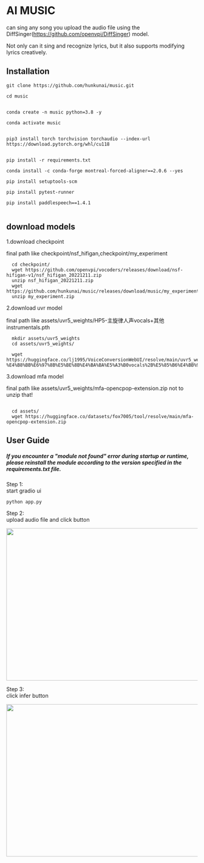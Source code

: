 # AI MUSIC

can sing any song you upload the audio file using the DiffSinger(https://github.com/openvpi/DiffSinger) model.

Not only can it sing and recognize lyrics, but it also supports modifying lyrics creatively.


## Installation

```
git clone https://github.com/hunkunai/music.git

cd music


conda create -n music python=3.8 -y

conda activate music


pip3 install torch torchvision torchaudio --index-url https://download.pytorch.org/whl/cu118


pip install -r requirements.txt

conda install -c conda-forge montreal-forced-aligner==2.0.6 --yes

pip install setuptools-scm

pip install pytest-runner

pip install paddlespeech==1.4.1


```


## download models

1.download checkpoint 

final path like checkpoint/nsf_hifigan,checkpoint/my_experiment
```
  cd checkpoint/
  wget https://github.com/openvpi/vocoders/releases/download/nsf-hifigan-v1/nsf_hifigan_20221211.zip
  unzip nsf_hifigan_20221211.zip
  wget https://github.com/hunkunai/music/releases/download/music/my_experiment.zip
  unzip my_experiment.zip

```

2.download uvr model 


final path like assets/uvr5_weights/HP5-主旋律人声vocals+其他instrumentals.pth

```
  mkdir assets/uvr5_weights
  cd assets/uvr5_weights/

  wget https://huggingface.co/lj1995/VoiceConversionWebUI/resolve/main/uvr5_weights/HP5-%E4%B8%BB%E6%97%8B%E5%BE%8B%E4%BA%BA%E5%A3%B0vocals%2B%E5%85%B6%E4%BB%96instrumentals.pth

```

3.download mfa model 

final path like assets/uvr5_weights/mfa-opencpop-extension.zip
not to unzip that!

```

  cd assets/
  wget https://huggingface.co/datasets/fox7005/tool/resolve/main/mfa-opencpop-extension.zip

```


## User Guide


##### If you encounter a "module not found" error during startup or runtime, please reinstall the module according to the version specified in the requirements.txt file.

Step 1:<br/>
    start gradio ui

```
python app.py

```

Step 2:<br/>
    upload audio file and click button
    <div>
      <img alt="" src="https://github.com/hunkunai/music/blob/main/WechatIMG543.jpeg" width="600" height="400" />
    <div/>



Step 3:<br/>
    click infer button
    <div>
      <img alt="" src="https://github.com/hunkunai/music/blob/main/WechatIMG544.jpeg" width="600" height="400" />
    <div/>








